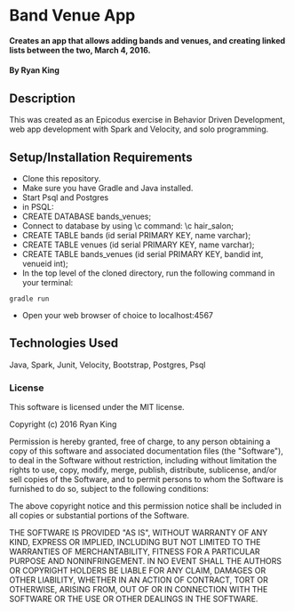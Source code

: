 # Band Venue App

#### Creates an app that allows adding bands and venues, and creating linked lists between the two, March 4, 2016.

#### By Ryan King

## Description

This was created as an Epicodus exercise in Behavior Driven Development, web app development with Spark and Velocity, and solo programming.

## Setup/Installation Requirements

* Clone this repository.
* Make sure you have Gradle and Java installed.
* Start Psql and Postgres
* in PSQL:
* CREATE DATABASE bands_venues;
* Connect to database by using \c command: \c hair_salon;
* CREATE TABLE bands (id serial PRIMARY KEY, name varchar);
* CREATE TABLE venues (id serial PRIMARY KEY, name varchar);
* CREATE TABLE bands_venues (id serial PRIMARY KEY, bandid int, venueid int);
* In the top level of the cloned directory, run the following command in your terminal:

`gradle run`

* Open your web browser of choice to localhost:4567

## Technologies Used

Java, Spark, Junit, Velocity, Bootstrap, Postgres, Psql

### License

This software is licensed under the MIT license.

Copyright (c) 2016 Ryan King

Permission is hereby granted, free of charge, to any person obtaining a copy of this software and associated documentation files (the "Software"), to deal in the Software without restriction, including without limitation the rights to use, copy, modify, merge, publish, distribute, sublicense, and/or sell copies of the Software, and to permit persons to whom the Software is furnished to do so, subject to the following conditions:

The above copyright notice and this permission notice shall be included in all copies or substantial portions of the Software.

THE SOFTWARE IS PROVIDED "AS IS", WITHOUT WARRANTY OF ANY KIND, EXPRESS OR IMPLIED, INCLUDING BUT NOT LIMITED TO THE WARRANTIES OF MERCHANTABILITY, FITNESS FOR A PARTICULAR PURPOSE AND NONINFRINGEMENT. IN NO EVENT SHALL THE AUTHORS OR COPYRIGHT HOLDERS BE LIABLE FOR ANY CLAIM, DAMAGES OR OTHER LIABILITY, WHETHER IN AN ACTION OF CONTRACT, TORT OR OTHERWISE, ARISING FROM, OUT OF OR IN CONNECTION WITH THE SOFTWARE OR THE USE OR OTHER DEALINGS IN THE SOFTWARE.
